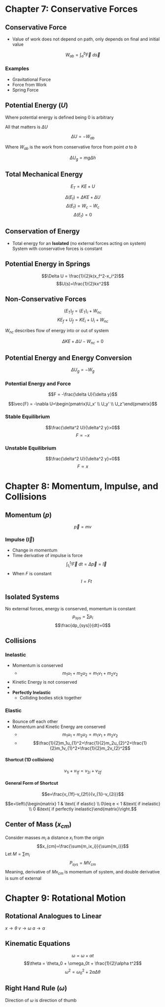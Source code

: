 # Chapter 7: Conservative Forces

## Conservative Force
- Value of work does not depend on path, only depends on final and initial value

$$W_{ab}=\int_a^b\vec{F}~d\vec{s}$$

### Examples
* Gravitational Force
* Force from Work
* Spring Force

## Potential Energy ($U$)

Where potential energy is defined being $0$ is arbitrary

All that matters is $\Delta U$

$$\Delta U =-W_{ab}$$

Where $W_{ab}$ is the work from conservative force from point $a$ to $b$

$$\Delta U_g=mg\Delta{h}$$

## Total Mechanical Energy
$$E_T = KE + U$$

$$\Delta(E_t) = \Delta KE + \Delta U$$
$$\Delta(E_t) = W_c - W_c$$
$$\Delta(E_t) = 0$$

## Conservation of Energy
* Total energy for an **Isolated** (no external forces acting on system) System with conservative forces is constant

## Potential Energy in Springs
$$\Delta U = \frac{1}{2}k(x_f^2-x_i^2)$$
$$U(s)=\frac{1}{2}kx^2$$

## Non-Conservative Forces
$$(E_T)_f=(E_T)_i+W_{nc}$$
$$KE_f+U_f=KE_i+U_i+W_{nc}$$

$W_{nc}$ describes flow of energy into or out of system

$$\Delta KE + \Delta U - W_{nc} = 0$$

## Potential Energy and Energy Conversion 
$$\Delta U_g = -W_g$$
### Potential Energy and Force
$$F = -\frac{\delta U}{\delta y}$$ 

$$\vec{F} = -\nabla U=\begin{pmatrix}U_x' \\ U_y' \\ U_z'\end{pmatrix}$$

### Stable Equilibrium
$$\frac{\delta^2 U}{\delta^2 y}>0$$ 
$$F\propto -x$$
### Unstable Equilibrium
$$\frac{\delta^2 U}{\delta^2 y}=0$$ 
$$F\propto x$$

# Chapter 8: Momentum, Impulse, and Collisions

## Momentum ($p$)
$$\vec{p}=mv$$

### Impulse ($\vec{I}$)
* Change in momentum
* Time derivative of impulse is force
	$$\int_{t_i}^{t_f}\vec{F}~dt=\Delta \vec{p} = \vec{I}$$
* When $F$ is constant
	$$I=Ft$$
	
## Isolated Systems
No external forces, energy is conserved, momentum is constant
$$p_{sys}=\sum p_i$$
$$\frac{dp_{sys}}{dt}=0$$

## Collisions
### Inelastic
* Momentum is conserved
	* $$m_1u_{1}+m_2u_{2}=m_1v_{1}+m_2v_{2}$$
* Kinetic Energy is not conserved
* 
* **Perfectly Inelastic**
	* Colliding bodies stick together

### Elastic
* Bounce off each other
* Momentum and Kinetic Energy are conserved
	* $$m_1u_{1}+m_2u_{2}=m_1v_{1}+m_2v_{2}$$
	* $$\frac{1}{2}m_1u_{1}^2+\frac{1}{2}m_2u_{2}^2=\frac{1}{2}m_1v_{1}^2+\frac{1}{2}m_2v_{2}^2$$

#### Shortcut (1D collisions)
$$v_{1i}+v_{1f}=v_{2i}+v_{2f}$$

#### General Form of Shortcut
$$e=\frac{v_{1f}-v_{2f}}{v_{1i}-v_{2i}}$$

$$e=\left\{\begin{matrix} 1 & \text{ if elastic} \\ 0\leq e < 1 &\text{ if inelastic} \\ 0 &\text{ if perfectly inelastic}\end{matrix}\right.$$ 

## Center of Mass ($x_{cm}$)
Consider masses $m_i$ a distance $x_i$ from the origin
	$$x_{cm}=\frac{\sum{m_ix_i}}{\sum{m_i}}$$
Let $M=\sum{m_i}$
	$$P_{sys}=MV_{cm}$$
Meaning, derivative of $Mx_{cm}$ is momentum of system, and double derivative is sum of external 

# Chapter 9: Rotational Motion
## Rotational Analogues to Linear
$x \rightarrow \theta$
$v \rightarrow \omega$
$a \rightarrow \alpha$
## Kinematic Equations
$$\omega = \omega + \alpha t$$
$$\theta = \theta_0 + \omega_0t + \frac{1}{2}\alpha t^2$$
$$\omega^2 = \omega_0^2 + 2\alpha\Delta\theta$$

## Right Hand Rule ($\omega$)
Direction of $\omega$ is direction of thumb
